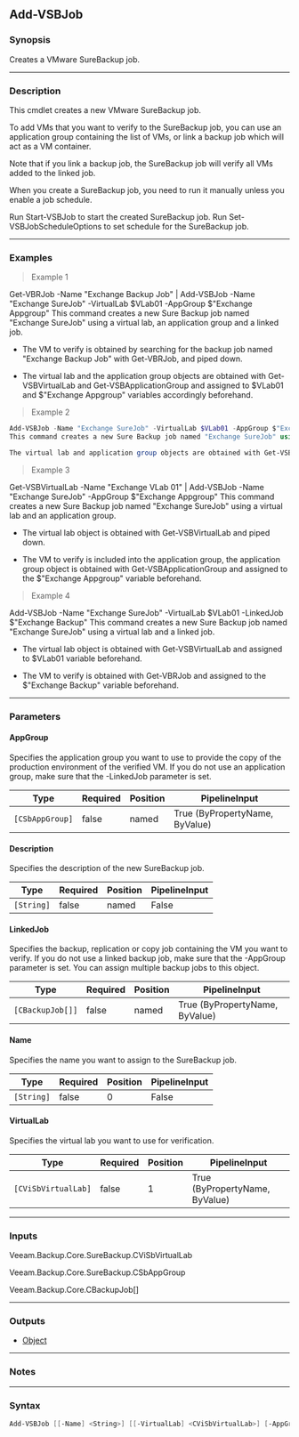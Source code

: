 Add-VSBJob
----------

### Synopsis
Creates a VMware SureBackup job.

---

### Description

This cmdlet creates a new VMware SureBackup job.

To add VMs that you want to verify to the SureBackup job, you can use an application group containing the list of VMs, or link a backup job which will act as a VM container.

Note that if you link a backup job, the SureBackup job will verify all VMs added to the linked job.

When you create a SureBackup job, you need to run it manually unless you enable a job schedule.

Run Start-VSBJob to start the created SureBackup job. Run Set-VSBJobScheduleOptions to set schedule for the SureBackup job.

---

### Examples
> Example 1

Get-VBRJob -Name "Exchange Backup Job" | Add-VSBJob -Name "Exchange SureJob" -VirtualLab $VLab01 -AppGroup $"Exchange Appgroup"
This command creates a new Sure Backup job named "Exchange SureJob" using a virtual lab, an application group and a linked job.

- The VM to verify is obtained by searching for the backup job named "Exchange Backup Job" with Get-VBRJob, and piped down.

- The virtual lab and the application group objects are obtained with Get-VSBVirtualLab and Get-VSBApplicationGroup and assigned to $VLab01 and $"Exchange Appgroup" variables accordingly beforehand.
> Example 2

```PowerShell
Add-VSBJob -Name "Exchange SureJob" -VirtualLab $VLab01 -AppGroup $"Exchange Appgroup"
This command creates a new Sure Backup job named "Exchange SureJob" using a virtual lab, an application group and a linked job.

The virtual lab and application group objects are obtained with Get-VSBVirtualLab and Get-VSBApplicationGroup and assigned to $VLab01 and $"Exchange Appgroup" variables accordingly beforehand.
```
> Example 3

Get-VSBVirtualLab -Name "Exchange VLab 01" | Add-VSBJob -Name "Exchange SureJob" -AppGroup $"Exchange Appgroup"
This command creates a new Sure Backup job named "Exchange SureJob" using a virtual lab and an application group.

- The virtual lab object is obtained with Get-VSBVirtualLab and piped down.

- The VM to verify is included into the application group, the application group object is obtained with Get-VSBApplicationGroup and assigned to the $"Exchange Appgroup" variable beforehand.
> Example 4

Add-VSBJob -Name "Exchange SureJob" -VirtualLab $VLab01 -LinkedJob $"Exchange Backup"
This command creates a new Sure Backup job named "Exchange SureJob" using a virtual lab and a linked job.

- The virtual lab object is obtained with Get-VSBVirtualLab and assigned to $VLab01 variable beforehand.

- The VM to verify is obtained with Get-VBRJob and assigned to the $"Exchange Backup" variable beforehand.

---

### Parameters
#### **AppGroup**
Specifies the application group you want to use to provide the copy of the production environment of the verified VM.  If you do not use an application group, make sure that the -LinkedJob parameter is set.

|Type           |Required|Position|PipelineInput                 |
|---------------|--------|--------|------------------------------|
|`[CSbAppGroup]`|false   |named   |True (ByPropertyName, ByValue)|

#### **Description**
Specifies the description of the new SureBackup job.

|Type      |Required|Position|PipelineInput|
|----------|--------|--------|-------------|
|`[String]`|false   |named   |False        |

#### **LinkedJob**
Specifies the backup, replication or copy job containing the VM you want to verify. If you do not use a linked backup job, make sure that the -AppGroup parameter is set. You can assign multiple backup jobs to this object.

|Type            |Required|Position|PipelineInput                 |
|----------------|--------|--------|------------------------------|
|`[CBackupJob[]]`|false   |named   |True (ByPropertyName, ByValue)|

#### **Name**
Specifies the name you want to assign to the SureBackup job.

|Type      |Required|Position|PipelineInput|
|----------|--------|--------|-------------|
|`[String]`|false   |0       |False        |

#### **VirtualLab**
Specifies the virtual lab you want to use for verification.

|Type               |Required|Position|PipelineInput                 |
|-------------------|--------|--------|------------------------------|
|`[CViSbVirtualLab]`|false   |1       |True (ByPropertyName, ByValue)|

---

### Inputs
Veeam.Backup.Core.SureBackup.CViSbVirtualLab

Veeam.Backup.Core.SureBackup.CSbAppGroup

Veeam.Backup.Core.CBackupJob[]

---

### Outputs
* [Object](https://learn.microsoft.com/en-us/dotnet/api/System.Object)

---

### Notes

---

### Syntax
```PowerShell
Add-VSBJob [[-Name] <String>] [[-VirtualLab] <CViSbVirtualLab>] [-AppGroup <CSbAppGroup>] [-Description <String>] [-LinkedJob <CBackupJob[]>] [<CommonParameters>]
```
